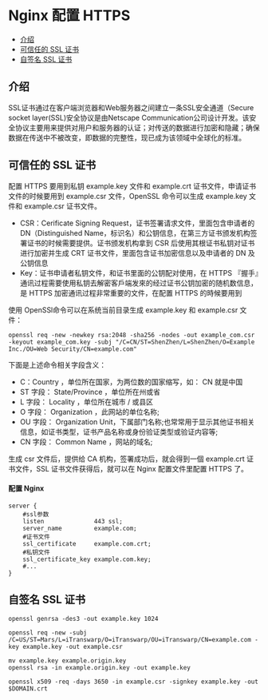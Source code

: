 # Nginx 配置 HTTPS

- [介绍](#introduction)
- [可信任的 SSL 证书](#installation)
- [自签名 SSL 证书](#person-ssl)

<a name="introduction"></a>
## 介绍
SSL证书通过在客户端浏览器和Web服务器之间建立一条SSL安全通道（Secure socket layer(SSL)安全协议是由Netscape Communication公司设计开发。该安全协议主要用来提供对用户和服务器的认证；对传送的数据进行加密和隐藏；确保数据在传送中不被改变，即数据的完整性，现已成为该领域中全球化的标准。

## 可信任的 SSL 证书
配置 HTTPS 要用到私钥 example.key 文件和 example.crt 证书文件，申请证书文件的时候要用到 example.csr 文件，OpenSSL 命令可以生成 example.key 文件和 example.csr 证书文件。

+ CSR：Cerificate Signing Request，证书签署请求文件，里面包含申请者的 DN（Distinguished Name，标识名）和公钥信息，在第三方证书颁发机构签署证书的时候需要提供。证书颁发机构拿到 CSR 后使用其根证书私钥对证书进行加密并生成 CRT 证书文件，里面包含证书加密信息以及申请者的 DN 及公钥信息
+ Key：证书申请者私钥文件，和证书里面的公钥配对使用，在 HTTPS 『握手』通讯过程需要使用私钥去解密客戶端发來的经过证书公钥加密的随机数信息，是 HTTPS 加密通讯过程非常重要的文件，在配置 HTTPS 的時候要用到

使用 OpenSSl命令可以在系统当前目录生成 example.key 和 example.csr 文件：

	openssl req -new -newkey rsa:2048 -sha256 -nodes -out example_com.csr -keyout example_com.key -subj "/C=CN/ST=ShenZhen/L=ShenZhen/O=Example Inc./OU=Web Security/CN=example.com"
	
下面是上述命令相关字段含义：

+ C：Country ，单位所在国家，为两位数的国家缩写，如： CN 就是中国
+ ST 字段： State/Province ，单位所在州或省
+ L 字段： Locality ，单位所在城市 / 或县区
+ O 字段： Organization ，此网站的单位名称;
+ OU 字段： Organization Unit，下属部门名称;也常常用于显示其他证书相关信息，如证书类型，证书产品名称或身份验证类型或验证内容等;
+ CN 字段： Common Name ，网站的域名;

生成 csr 文件后，提供给 CA 机构，签署成功后，就会得到一個 example.crt 证书文件，SSL 证书文件获得后，就可以在 Nginx 配置文件里配置 HTTPS 了。

#### 配置 Nginx
```
server {
    #ssl参数
    listen              443 ssl;
    server_name         example.com;
    #证书文件
    ssl_certificate     example.com.crt;
    #私钥文件
    ssl_certificate_key example.com.key;
    #...
}
```

## 自签名 SSL 证书

```
openssl genrsa -des3 -out example.key 1024
```
```
openssl req -new -subj /C=US/ST=Mars/L=iTranswarp/O=iTranswarp/OU=iTranswarp/CN=example.com -key example.key -out example.csr
```
```
mv example.key example.origin.key
openssl rsa -in example.origin.key -out example.key
```
```
openssl x509 -req -days 3650 -in example.csr -signkey example.key -out $DOMAIN.crt
```
